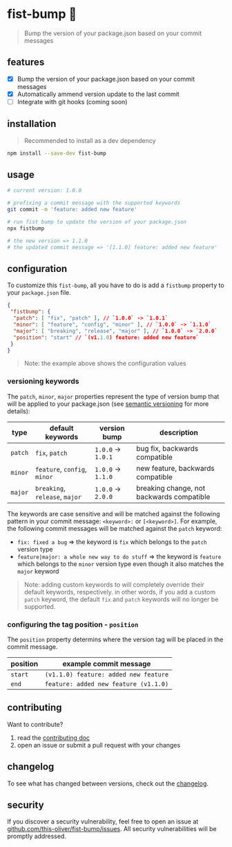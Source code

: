 # fist-bump 👊

> Bump the version of your package.json based on your commit messages

## features

- [x] Bump the version of your package.json based on your commit messages
- [x] Automatically ammend version update to the last commit
- [ ] Integrate with git hooks (coming soon)

## installation

> Recommended to install as a dev dependency

```bash
npm install --save-dev fist-bump
```

## usage

```bash
# current version: 1.0.0

# prefixing a commit message with the supported keywords
git commit -m 'feature: added new feature'

# run fist bump to update the version of your package.json
npx fistbump

# the new version => 1.1.0
# the updated commit message => '[1.1.0] feature: added new feature'
```

## configuration

To customize this `fist-bump`, all you have to do is add a `fistbump` property to your `package.json` file.

```json
{
 "fistbump": {
  "patch": [ "fix", "patch" ], // `1.0.0` -> `1.0.1`
  "minor": [ "feature", "config", "minor" ], // `1.0.0` -> `1.1.0`
  "major": [ "breaking", "release", "major" ], // `1.0.0` -> `2.0.0`
  "position": "start" // `(v1.1.0) feature: added new feature`
 }
}
```

> Note: the example above shows the configuration values

### versioning keywords

The `patch`, `minor`, `major` properties represent the type of version bump that will be applied to your package.json (see [semantic versioning](https://docs.npmjs.com/about-semantic-versioning) for more details):

| type    | default keywords               | version bump       | description                               |
| ------- | ------------------------------ | ------------------ | ----------------------------------------- |
| `patch` | `fix`, `patch`                 | `1.0.0` -> `1.0.1` | bug fix, backwards compatible             |
| `minor` | `feature`, `config`, `minor`   | `1.0.0` -> `1.1.0` | new feature, backwards compatible         |
| `major` | `breaking`, `release`, `major` | `1.0.0` -> `2.0.0` | breaking change, not backwards compatible |

The keywords are case sensitive and will be matched against the following pattern in your commit message: `<keyword>:` or `[<keyword>]`. For example, the following commit messages will be matched against the `patch` keyword:

- `fix: fixed a bug` => the keyword is `fix` which belongs to the `patch` version type
- `feature|major: a whole new way to do stuff` => the keyword is `feature` which belongs to the `minor` version type even though it also matches the `major` keyword

> Note: adding custom keywords to will completely override their default keywords, respectively. in other words, if you add a custom `patch` keyword, the default `fix` and `patch` keywords will no longer be supported.

### configuring the tag position - `position`

The `position` property determins where the version tag will be placed in the commit message.

| position | example commit message                |
| -------- | ------------------------------------- |
| `start`  | `(v1.1.0) feature: added new feature` |
| `end`    | `feature: added new feature (v1.1.0)` |

## contributing

Want to contribute?

1. read the [contributing doc](./docs/contributing.md)
2. open an issue or submit a pull request with your changes

## changelog

To see what has changed between versions, check out the [changelog](./docs/changelog.md).

## security

If you discover a security vulnerability, feel free to open an issue at [github.com/this-oliver/fist-bump/issues](https://github.com/this-oliver/fist-bump/issues). All security vulnerabilities will be promptly addressed.
